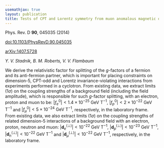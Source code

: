 ```yaml
---
usemathjax: true
layout: publication
title: Tests of CPT and Lorentz symmetry from muon anomalous magnetic dipole moment
---
```


Phys. Rev. D **90**, 045035 (2014)

[doi:10.1103/PhysRevD.90.045035](http://dx.doi.org/10.1103/PhysRevD.90.045035)

[arXiv:1407.5728](http://arxiv.org/abs/1407.5728)

_Y. V. Stadnik, B. M. Roberts, V. V. Flambaum_


We derive the relativistic factor for splitting of the $g$-factors of a fermion and its anti-fermion partner, which is important for placing constraints on dimension-5, CPT-odd and Lorentz invariance-violating interactions from experiments performed in a cyclotron. From existing data, we extract limits (1$\sigma$) on the coupling strengths of a background field (including the field amplitude), which is responsible for such $g$-factor splitting, with an electron, proton and muon to be: $\left| f^0_e \right| < 1.4 \times 10^{-25} \textrm{ GeV T}^{-1}$, $\left| f^0_p \right| < 2 \times 10^{-22} \textrm{ GeV T}^{-1}$ and $\left| f^0_\mu \right| < 5 \times 10^{-24} \textrm{ GeV T}^{-1}$, respectively, in the laboratory frame. From existing data, we also extract limits (1$\sigma$) on the coupling strengths of related dimension-5 interactions of a background field with an electron, proton, neutron and muon: $| \mathbf{d}_e^{(\perp)} | < 10^{-22} \textrm{ GeV T}^{-1}$, $| \mathbf{d}_p^{(\perp)} | < 10^{-23} \textrm{ GeV T}^{-1}$, $| \mathbf{d}_n^{(\perp)} | < 10^{-22} \textrm{ GeV T}^{-1}$ and $| \mathbf{d}_\mu^{(\perp)} | < 10^{-22} \textrm{ GeV T}^{-1}$, respectively, in the laboratory frame.

